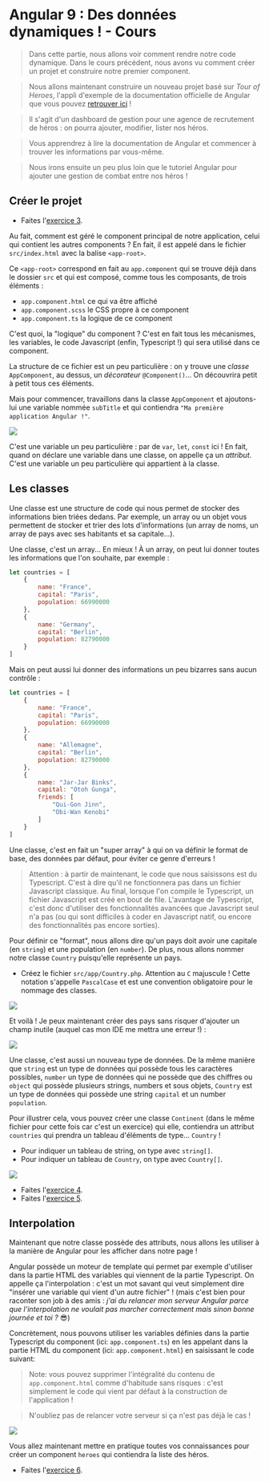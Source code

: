 # Angular 9 : Des données dynamiques ! - Cours

> Dans cette partie, nous allons voir comment rendre notre code dynamique. Dans le cours précédent, nous avons vu comment créer un projet et construire notre premier component.

> Nous allons maintenant construire un nouveau projet basé sur *Tour of Heroes*, l'appli d'exemple de la documentation officielle de Angular que vous pouvez [retrouver ici](https://angular.io/tutorial) !

> Il s'agit d'un dashboard de gestion pour une agence de recrutement de héros : on pourra ajouter, modifier, lister nos héros.

> Vous apprendrez à lire la documentation de Angular et commencer à trouver les informations par vous-même.

> Nous irons ensuite un peu plus loin que le tutoriel Angular pour ajouter une gestion de combat entre nos héros !

## Créer le projet
- Faites l'[exercice 3](exercices.md#exercice-3).

Au fait, comment est géré le component principal de notre application, celui qui contient les autres components ? En fait, il est appelé dans le fichier `src/index.html` avec la  balise `<app-root>`.

Ce `<app-root>` correspond en fait au `app.component` qui se trouve déjà dans le dossier `src` et qui est composé, comme tous les composants, de trois éléments :
- `app.component.html` ce qui va être affiché
- `app.component.scss` le CSS propre à ce component
- `app.component.ts` la logique de ce component

C'est quoi, la "logique" du component ? C'est en fait tous les mécanismes, les variables, le code Javascript (enfin, Typescript !) qui sera utilisé dans ce component.

La structure de ce fichier est un peu particulière : on y trouve une *classe* `AppComponent`, au dessus, un *décorateur* `@Component()`... On découvrira petit à petit tous ces éléments.

Mais pour commencer, travaillons dans la classe `AppComponent` et ajoutons-lui une variable nommée `subTitle` et qui contiendra `"Ma première application Angular !"`.

![](img/c0201.png)

C'est une variable un peu particulière : par de `var`, `let`, `const` ici ! En fait, quand on déclare une variable dans une classe, on appelle ça un *attribut*. C'est une variable un peu particulière qui appartient à la classe.

## Les classes

Une classe est une structure de code qui nous permet de stocker des informations bien triées dedans. Par exemple, un array ou un objet vous permettent de stocker et trier des lots d'informations (un array de noms, un array de pays avec ses habitants et sa capitale...).

Une classe, c'est un array... En mieux ! À un array, on peut lui donner toutes les informations que l'on souhaite, par exemple :

```js
let countries = [
    {
        name: "France",
        capital: "Paris",
        population: 66990000
    },
    {
        name: "Germany",
        capital: "Berlin",
        population: 82790000
    }
]
```

Mais on peut aussi lui donner des informations un peu bizarres sans aucun contrôle :
```js
let countries = [
    {
        name: "France",
        capital: "Paris",
        population: 66990000
    },
    {
        name: "Allemagne",
        capital: "Berlin",
        population: 82790000
    },
    {
        name: "Jar-Jar Binks",
        capital: "Otoh Gunga",
        friends: [
            "Qui-Gon Jinn",
            "Obi-Wan Kenobi"
        ]
    }
]
```

Une classe, c'est en fait un "super array" à qui on va définir le format de base, des données par défaut, pour éviter ce genre d'erreurs !

> Attention : à partir de maintenant, le code que nous saisissons est du Typescript. C'est à dire qu'il ne fonctionnera pas dans un fichier Javascript classique. Au final, lorsque l'on compile le Typescript, un fichier Javascript est créé en bout de file. L'avantage de Typescript, c'est donc d'utiliser des fonctionnalités avancées que Javascript seul n'a pas (ou qui sont difficiles à coder en Javascript natif, ou encore des fonctionnalités pas encore sorties).

Pour définir ce "format", nous allons dire qu'un pays doit avoir une capitale (en `string`) et une  population (en `number`). De plus, nous allons nommer notre classe `Country` puisqu'elle représente un pays.

- Créez le fichier `src/app/Country.php`. Attention au `C` majuscule ! Cette notation s'appelle `PascalCase` et est une convention obligatoire pour le nommage des classes.

![](img/c0202.png)

Et voilà ! Je peux maintenant créer des pays sans risquer d'ajouter un champ inutile (auquel cas mon IDE me mettra une erreur !) :

![](img/c0203.png)

Une classe, c'est aussi un nouveau type de données. De la même manière que `string` est un type de données qui possède tous les caractères possibles, `number` un type de données qui ne possède que des chiffres ou `object` qui possède plusieurs strings, numbers et sous objets, `Country` est un type de données qui possède une string `capital` et un number `population`.

Pour illustrer cela, vous pouvez créer une classe `Continent` (dans le même fichier pour cette fois car c'est un exercice) qui elle, contiendra un attribut `countries` qui prendra un tableau d'éléments de type... `Country` !

- Pour indiquer un tableau de string, on type avec `string[]`.
- Pour indiquer un tableau de `Country`, on type avec `Country[]`.

![](img/c0204.png)

- Faites l'[exercice 4](exercices.md#exercice-4).
- Faites l'[exercice 5](exercices.md#exercice-5).

## Interpolation

Maintenant que notre classe possède des attributs, nous allons les utiliser à la manière de Angular pour les afficher dans notre page !

Angular possède un moteur de template qui permet par exemple d'utiliser dans la partie HTML des variables qui viennent de la partie Typescript. On appelle ça l'interpolation : c'est un mot savant qui veut simplement dire "insérer une variable qui vient d'un autre fichier" ! (mais c'est bien pour raconter son job à des amis : *j'ai du relancer mon serveur Angular parce que l'interpolation ne voulait pas marcher correctement mais sinon bonne journée et toi ?* 😎)

Concrètement, nous pouvons utiliser les variables définies dans la partie Typescript du component (ici: `app.component.ts`) en les appelant dans la partie HTML du component (ici: `app.component.html`) en saisissant le code suivant:

> Note: vous pouvez supprimer l'intégralité du contenu de `app.component.html` comme d'habitude sans risques : c'est simplement le code qui vient par défaut à la construction de l'application !

> N'oubliez pas de relancer votre serveur si ça n'est pas déjà le cas !

![](img/c0205.png)

Vous allez maintenant mettre en pratique toutes vos connaissances pour créer un component `heroes` qui contiendra la liste des héros.

- Faites l'[exercice 6](exercices.md#exercice-4).
